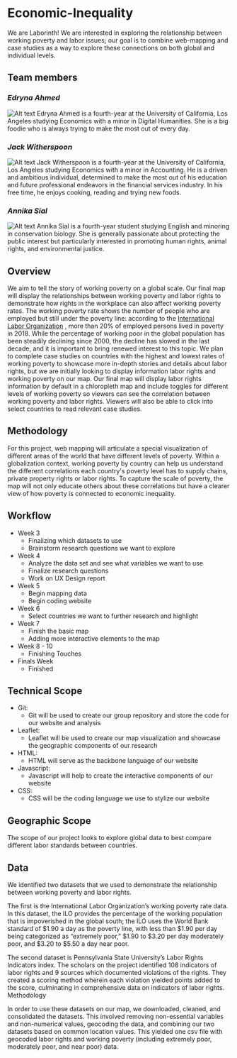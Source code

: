 # Economic-Inequality
We are Laborinth! We are interested in exploring the relationship between working poverty and labor issues; our goal is to combine web-mapping and case studies as a way to explore these connections on both global and individual levels.

## Team members
### *Edryna Ahmed*
![Alt text](/about/edryna.png)
Edryna Ahmed is a fourth-year at the University of California, Los Angeles studying Economics with a minor in Digital Humanities. She is a big foodie who is always trying to make the most out of every day.

### *Jack Witherspoon*
![Alt text](/about/jack.png)
Jack Witherspoon is a fourth-year at the University of California, Los Angeles studying Economics with a minor in Accounting. He is a driven and ambitious individual, determined to make the most out of his education and future professional endeavors in the financial services industry. In his free time, he enjoys cooking, reading and trying new foods.

### *Annika Sial*
![Alt text](/about/annika.png)
Annika Sial is a fourth-year student studying English and minoring in conservation biology. She is generally passionate about protecting the public interest but particularly interested in promoting human rights, animal rights, and environmental justice.


## Overview
We aim to tell the story of working poverty on a global scale. Our final map will display the relationships between working poverty and labor rights to demonstrate how rights in the workplace can also affect working poverty rates. The working poverty rate shows the number of people who are employed but still under the poverty line: according to the [International Labor Organization](https://ilo.org/wcmsp5/groups/public/---dgreports/---stat/documents/publication/wcms_696387.pdf) , more than 20% of employed persons lived in poverty in 2018. While the percentage of working poor in the global population has been steadily declining since 2000, the decline has slowed in the last decade, and it is important to bring renewed interest to this topic. We plan to complete case studies on countries with the highest and lowest rates of working poverty to showcase more in-depth stories and details about labor rights, but we are initially looking to display information labor rights and working poverty on our map. Our final map will display labor rights information by default in a chloropleth map and include toggles for different levels of working poverty so viewers can see the correlation between working poverty and labor rights. Viewers will also be able to click into select countries to read relevant case studies.

## Methodology
For this project, web mapping will articulate a special visualization of different areas of the world that have different levels of poverty. Within a globalization context, working poverty by country can help us understand the different correlations each country's poverty level has to supply chains, private property rights or labor rights. To capture the scale of poverty, the map will not only educate others about these correlations but have a clearer view of how poverty is connected to economic inequality.

## Workflow
* Week 3
    * Finalizing which datasets to use
    * Brainstorm research questions we want to explore
* Week 4
    * Analyze the data set and see what variables we want to use
    * Finalize research questions
    * Work on UX Design report
* Week 5
    * Begin mapping data
    * Begin coding website
* Week 6
    * Select countries we want to further research and highlight
* Week 7
    * Finish the basic map
    * Adding more interactive elements to the map
* Week 8 - 10
    * Finishing Touches
* Finals Week
    * Finished
    
## Technical Scope
* Git:
    * Git will be used to create our group repository and store the code for our website and analysis
* Leaflet:
    * Leaflet will be used to create our map visualization and showcase the geographic components of our research
* HTML:
    * HTML will serve as the backbone language of our website
* Javascript:
    * Javascript will help to create the interactive components of our website
* CSS:
    * CSS will be the coding language we use to stylize our website

## Geographic Scope 
The scope of our project looks to explore global data to best compare different labor standards between countries.

## Data
We identified two datasets that we used to demonstrate the relationship between working poverty and labor rights.

The first is the International Labor Organization’s working poverty rate data. In this dataset, the ILO provides the percentage of the working population that is impoverished in the global south; the ILO uses the World Bank standard of $1.90 a day as the poverty line, with less than $1.90 per day being categorized as “extremely poor,” $1.90 to $3.20 per day moderately poor, and $3.20 to $5.50 a day near poor.

The second dataset is Pennsylvania State University’s Labor Rights Indicators index. The scholars on the project identified 108 indicators of labor rights and 9 sources which documented violations of the rights. They created a scoring method wherein each violation yielded points added to the score, culminating in comprehensive data on indicators of labor rights.
Methodology

In order to use these datasets on our map, we downloaded, cleaned, and consolidated the datasets. This involved removing non-essential variables and non-numerical values, geocoding the data, and combining our two datasets based on common location values. This yielded one csv file with geocoded labor rights and working poverty (including extremely poor, moderately poor, and near poor) data.
